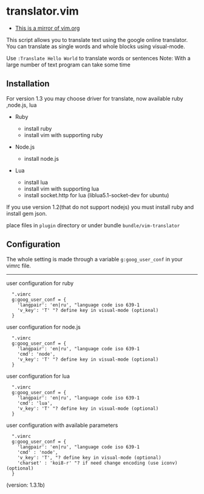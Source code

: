 translator.vim
============

* [This is a mirror of vim.org](http://www.vim.org/scripts/script.php?script_id=3404)

This script allows you to translate text using the google online translator.
You can translate as single words and whole blocks using visual-mode.

Use `:Translate Hello World` to translate words or sentences
Note: With a large number of text program can take some time

Installation
------------

For version 1.3 you may choose driver for translate, now available ruby ,node.js, lua

* Ruby
  * install ruby
  * install vim with supporting ruby

* Node.js
  * install node.js

* Lua
  * install lua
  * install vim with supporting lua
  * install socket.http for lua (liblua5.1-socket-dev for ubuntu)

If you use version 1.2(that do not support nodejs) you must install ruby and install gem json.

place files in `plugin` directory or under bundle `bundle/vim-translator`

Configuration
-------------

The whole setting is made through a variable `g:goog_user_conf` in your vimrc file.

---------

user configuration for ruby

```vim
  ".vimrc
  g:goog_user_conf = {
    'langpair': 'en|ru', "language code iso 639-1
    'v_key': 'T' "? define key in visual-mode (optional)
  }
```

user configuration for node.js


```vim
  ".vimrc
  g:goog_user_conf = {
    'langpair': 'en|ru', "language code iso 639-1
    'cmd': 'node',
    'v_key': 'T' "? define key in visual-mode (optional)
  }
```
user configuration for lua


```vim
  ".vimrc
  g:goog_user_conf = {
    'langpair': 'en|ru', "language code iso 639-1
    'cmd': 'lua',
    'v_key': 'T' "? define key in visual-mode (optional)
  }
```

user configuration with available parameters

```vim
  ".vimrc
  g:goog_user_conf = {
    'langpair': 'en|ru', "language code iso 639-1
    'cmd' : 'node',
    'v_key': 'T', "? define key in visual-mode (optional)
    'charset' : 'koi8-r' "? if need change encoding (use iconv) (optional)
  }
```

(version: 1.3.1b)
